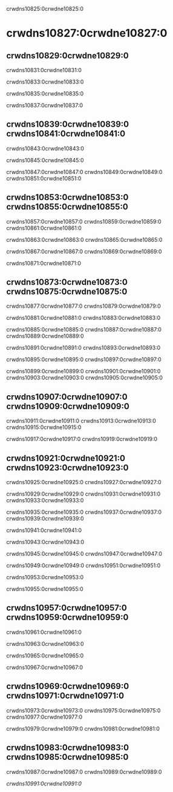 crwdns10825:0crwdne10825:0
# crwdns10827:0crwdne10827:0

## crwdns10829:0crwdne10829:0

crwdns10831:0crwdne10831:0

crwdns10833:0crwdne10833:0

crwdns10835:0crwdne10835:0

crwdns10837:0crwdne10837:0

## crwdns10839:0crwdne10839:0 crwdns10841:0crwdne10841:0

crwdns10843:0crwdne10843:0

crwdns10845:0crwdne10845:0

crwdns10847:0crwdne10847:0 crwdns10849:0crwdne10849:0 crwdns10851:0crwdne10851:0

## crwdns10853:0crwdne10853:0 crwdns10855:0crwdne10855:0

crwdns10857:0crwdne10857:0 crwdns10859:0crwdne10859:0 crwdns10861:0crwdne10861:0

crwdns10863:0crwdne10863:0 crwdns10865:0crwdne10865:0

crwdns10867:0crwdne10867:0 crwdns10869:0crwdne10869:0

crwdns10871:0crwdne10871:0

## crwdns10873:0crwdne10873:0 crwdns10875:0crwdne10875:0

crwdns10877:0crwdne10877:0 crwdns10879:0crwdne10879:0

crwdns10881:0crwdne10881:0 crwdns10883:0crwdne10883:0

crwdns10885:0crwdne10885:0 crwdns10887:0crwdne10887:0 crwdns10889:0crwdne10889:0

crwdns10891:0crwdne10891:0 crwdns10893:0crwdne10893:0

crwdns10895:0crwdne10895:0 crwdns10897:0crwdne10897:0

crwdns10899:0crwdne10899:0 crwdns10901:0crwdne10901:0 crwdns10903:0crwdne10903:0 crwdns10905:0crwdne10905:0

## crwdns10907:0crwdne10907:0 crwdns10909:0crwdne10909:0

crwdns10911:0crwdne10911:0 crwdns10913:0crwdne10913:0 crwdns10915:0crwdne10915:0

crwdns10917:0crwdne10917:0 crwdns10919:0crwdne10919:0

## crwdns10921:0crwdne10921:0 crwdns10923:0crwdne10923:0

crwdns10925:0crwdne10925:0 crwdns10927:0crwdne10927:0

crwdns10929:0crwdne10929:0 crwdns10931:0crwdne10931:0 crwdns10933:0crwdne10933:0

crwdns10935:0crwdne10935:0 crwdns10937:0crwdne10937:0 crwdns10939:0crwdne10939:0

crwdns10941:0crwdne10941:0

crwdns10943:0crwdne10943:0

crwdns10945:0crwdne10945:0 crwdns10947:0crwdne10947:0

crwdns10949:0crwdne10949:0 crwdns10951:0crwdne10951:0

crwdns10953:0crwdne10953:0

crwdns10955:0crwdne10955:0

## crwdns10957:0crwdne10957:0 crwdns10959:0crwdne10959:0

crwdns10961:0crwdne10961:0

crwdns10963:0crwdne10963:0

crwdns10965:0crwdne10965:0

crwdns10967:0crwdne10967:0

## crwdns10969:0crwdne10969:0 crwdns10971:0crwdne10971:0

crwdns10973:0crwdne10973:0 crwdns10975:0crwdne10975:0 crwdns10977:0crwdne10977:0

crwdns10979:0crwdne10979:0 crwdns10981:0crwdne10981:0

## crwdns10983:0crwdne10983:0 crwdns10985:0crwdne10985:0

crwdns10987:0crwdne10987:0 crwdns10989:0crwdne10989:0

*crwdns10991:0crwdne10991:0*
